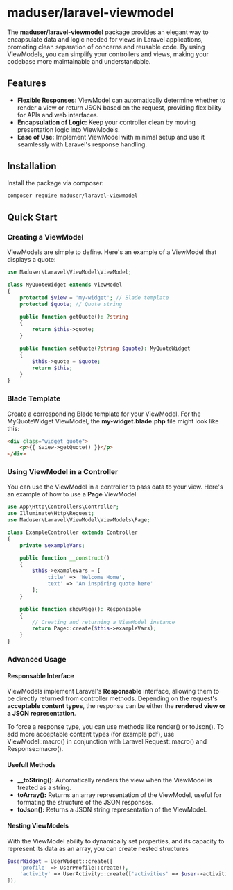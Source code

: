 # maduser/laravel-viewmodel

The **maduser/laravel-viewmodel** package provides an elegant way to encapsulate data and logic needed for views in Laravel applications, promoting clean separation of concerns and reusable code. By using ViewModels, you can simplify your controllers and views, making your codebase more maintainable and understandable.

## Features
- **Flexible Responses:** ViewModel can automatically determine whether to render a view or return JSON based on the request, providing flexibility for APIs and web interfaces.
- **Encapsulation of Logic:** Keep your controller clean by moving presentation logic into ViewModels.
- **Ease of Use:** Implement ViewModel with minimal setup and use it seamlessly with Laravel's response handling.

## Installation
Install the package via composer:
```bash
composer require maduser/laravel-viewmodel
```

## Quick Start

### Creating a ViewModel
ViewModels are simple to define. Here's an example of a ViewModel that displays a quote:
```php 
use Maduser\Laravel\ViewModel\ViewModel;

class MyQuoteWidget extends ViewModel
{
    protected $view = 'my-widget'; // Blade template
    protected $quote; // Quote string

    public function getQuote(): ?string
    {
        return $this->quote;
    }

    public function setQuote(?string $quote): MyQuoteWidget
    {
        $this->quote = $quote;
        return $this;
    }
}
```

### Blade Template
Create a corresponding Blade template for your ViewModel. For the MyQuoteWidget ViewModel, the **my-widget.blade.php** file might look like this:
```html
<div class="widget quote">
    <p>{{ $view->getQuote() }}</p>
</div>
```

### Using ViewModel in a Controller
You can use the ViewModel in a controller to pass data to your view. Here's an example of how to use a **Page** ViewModel

```php
use App\Http\Controllers\Controller;
use Illuminate\Http\Request;
use Maduser\Laravel\ViewModel\ViewModels\Page;

class ExampleController extends Controller
{
    private $exampleVars;

    public function __construct()
    {
        $this->exampleVars = [
            'title' => 'Welcome Home',
            'text' => 'An inspiring quote here'
        ];
    }

    public function showPage(): Responsable
    {
        // Creating and returning a ViewModel instance
        return Page::create($this->exampleVars);
    }
}

```

### Advanced Usage

#### Responsable Interface
ViewModels implement Laravel's **Responsable** interface, allowing them to be directly returned from controller methods. Depending on the request's **acceptable content types**, the response can be either the **rendered view or a JSON representation**.

To force a response type, you can use methods like render() or toJson().
To add more acceptable content types (for example pdf), use ViewModel::macro() in conjunction with Laravel Request::macro() and Response::macro().

#### Usefull Methods
- **__toString():** Automatically renders the view when the ViewModel is treated as a string.
- **toArray():** Returns an array representation of the ViewModel, useful for formating the structure of the JSON responses.
- **toJson():** Returns a JSON string representation of the ViewModel.

#### Nesting ViewModels
With the ViewModel ability to dynamically set properties, and its capacity to represent its data as an array, you can create nested structures

```php
$userWidget = UserWidget::create([
    'profile' => UserProfile::create(),
    'activity' => UserActivity::create(['activities' => $user->activities])
]);
```

